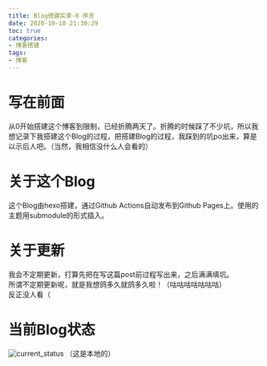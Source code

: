 ```yaml
---
title: Blog搭建实录-0 序言
date: 2020-10-10 21:30:29
toc: true
categories:
- 博客搭建
tags:
- 博客
---
```

# 写在前面
从0开始搭建这个博客到限制，已经折腾两天了。折腾的时候踩了不少坑，所以我想记录下我搭建这个Blog的过程，把搭建Blog的过程，我踩到的坑po出来，算是以示后人吧。（当然，我相信没什么人会看的）
# 关于这个Blog
这个Blog由hexo搭建，通过Github Actions自动发布到Github Pages上。使用的主题用submodule的形式插入。
# 关于更新
我会不定期更新，打算先把在写这篇post前过程写出来，之后满满填坑。     
所谓不定期更新呢，就是我想鸽多久就鸽多久啦！（咕咕咕咕咕咕咕）      
反正没人看（
# 当前Blog状态
![current_status](/images/current_status.jpg)
（这是本地的）